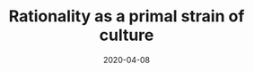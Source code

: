 ---
title : "Rationality as a primal strain of culture"
description : "rationality-as-a-primal-strain-of-culture"
slug : "rationality-as-a-primal-strain-of-culture"
draft : true
tags : ["prediction-markets", "homo-economicus"]
date : "2020-04-08"
hidden: true
---
